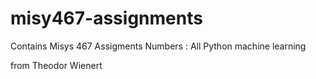 # misy467-assignments
Contains Misys 467 Assigments Numbers :
All
Python machine learning



from Theodor Wienert
